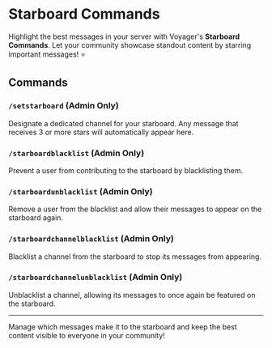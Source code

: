 # Starboard Commands

Highlight the best messages in your server with Voyager's **Starboard Commands**. Let your community showcase standout content by starring important messages! ⭐️

## Commands

### `/setstarboard` (Admin Only)
Designate a dedicated channel for your starboard. Any message that receives 3 or more stars will automatically appear here.

### `/starboardblacklist` (Admin Only)
Prevent a user from contributing to the starboard by blacklisting them.

### `/starboardunblacklist` (Admin Only)
Remove a user from the blacklist and allow their messages to appear on the starboard again.

### `/starboardchannelblacklist` (Admin Only)
Blacklist a channel from the starboard to stop its messages from appearing.

### `/starboardchannelunblacklist` (Admin Only)
Unblacklist a channel, allowing its messages to once again be featured on the starboard.

---

Manage which messages make it to the starboard and keep the best content visible to everyone in your community!